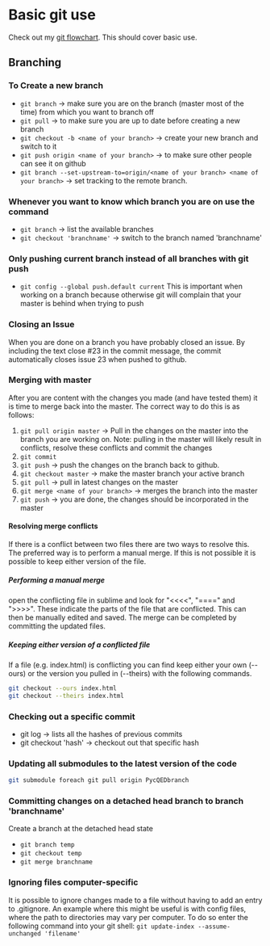 # Basic git use

Check out my [git flowchart](GitFlowchart.pdf). This should cover basic use.

## Branching

### To Create a new branch

* ```git branch``` -> make sure you are on the branch (master most of the time) from which you want to branch off
* ```git pull``` -> to make sure you are up to date before creating a new branch
* ```git checkout -b <name of your branch>``` -> create your new branch and switch to it
* ```git push origin <name of your branch>``` -> to make sure other people can see it on github
* ```git branch --set-upstream-to=origin/<name of your branch> <name of your branch>``` -> set tracking to the remote branch. 

### Whenever you want to know which branch you are on use the command

* ```git branch``` -> list the available branches
* ```git checkout 'branchname'``` -> switch to the branch named 'branchname'

### Only pushing current branch instead of all branches with git push

* ```git config --global push.default current```
This is important when working on a branch because otherwise git will complain that your master is behind when trying to push

### Closing an Issue

When you are done on a branch you have probably closed an issue.
By including the text close #23 in the commit message, the commit automatically closes issue 23 when pushed to github.

### Merging with master

After you are content with the changes you made (and have tested them) it is time to merge back into the master. The correct way to do this is as follows:

1. ```git pull origin master``` -> Pull in the changes on the master into the branch you are working on.
Note: pulling in the master will likely result in conflicts, resolve these conflicts and commit the changes
2. ```git commit```
3. ```git push``` -> push the changes on the branch back to github.
4. ```git checkout master``` -> make the master branch your active branch
5. ```git pull``` -> pull in latest changes on the master
6. ```git merge <name of your branch>```  -> merges the branch into the master
7. ```git push``` -> you are done, the changes should be incorporated in the master

#### Resolving merge conflicts

If there is a conflict between two files there are two ways to resolve this. The preferred way is to perform a manual merge. If this is not possible it is possible to keep either version of the file.

##### Performing a manual merge

open the conflicting file in sublime and look for "<<<<", "====" and ">>>>". These indicate the parts of the file that are conflicted. This can then be manually edited and saved. The merge can be completed by committing the updated files.

##### Keeping either version of a conflicted file

If a file (e.g. index.html) is conflicting you can find keep either your own (--ours) or the version you pulled in (--theirs) with the following commands.

```bash
git checkout --ours index.html
git checkout --theirs index.html
```

### Checking out a specific commit

* git log -> lists all the <sha1> hashes of previous commits
* git checkout 'hash' -> checkout out that specific hash

### Updating all submodules to the latest version of the code

```bash
git submodule foreach git pull origin PycQEDbranch
```


### Committing changes on a detached head branch to branch 'branchname'

Create a branch at the detached head state

* ```git branch temp```
* ```git checkout temp```
* ```git merge branchname```

### Ignoring files computer-specific

It is possible to ignore changes made to a file without having to add an entry to .gitignore. An example where this might be useful is with config files, where the path to directories may vary per computer. To do so enter the following command into your git shell:
```git update-index --assume-unchanged 'filename'```